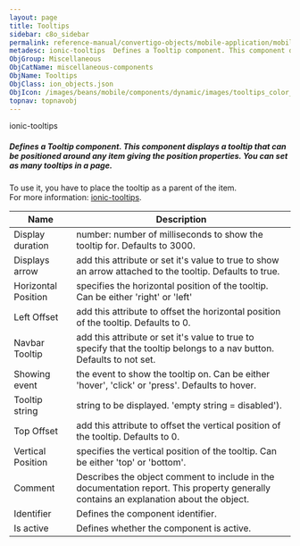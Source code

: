 ```yaml
---
layout: page
title: Tooltips
sidebar: c8o_sidebar
permalink: reference-manual/convertigo-objects/mobile-application/mobile-components/miscellaneous-components/tooltips/
metadesc: ionic-tooltips  Defines a Tooltip component. This component displays a tooltip that can be positioned around any item giving the position properties. 
ObjGroup: Miscellaneous
ObjCatName: miscellaneous-components
ObjName: Tooltips
ObjClass: ion_objects.json
ObjIcon: /images/beans/mobile/components/dynamic/images/tooltips_color_32x32.png
topnav: topnavobj
---
```

ionic-tooltips<br/>

##### Defines a Tooltip component. This component displays a tooltip that can be positioned around any item giving the position properties. You can set as many tooltips in a page.<br/>
 To use it, you have to place the tooltip as a parent of the item. <br/>
 For more information: <a href='https://www.npmjs.com/package/ionic-tooltips'>ionic-tooltips</a>.

Name | Description 
--- | ---
Display duration | number: number of milliseconds to show the tooltip for. Defaults to 3000.
Displays arrow | add this attribute or set it's value to true to show an arrow attached to the tooltip. Defaults to true.
Horizontal Position | specifies the horizontal position of the tooltip. Can be either 'right' or 'left'
Left Offset | add this attribute to offset the horizontal position of the tooltip. Defaults to 0.
Navbar Tooltip | add this attribute or set it's value to true to specify that the tooltip belongs to a nav button. Defaults to not set.
Showing event | the event to show the tooltip on. Can be either 'hover', 'click' or 'press'. Defaults to hover.
Tooltip string | string to be displayed. 'empty string = disabled').
Top Offset | add this attribute to offset the vertical position of the tooltip. Defaults to 0.
Vertical Position | specifies the vertical position of the tooltip. Can be either 'top' or 'bottom'.
Comment | Describes the object comment to include in the documentation report.  This property generally contains an explanation about the object. 
Identifier | Defines the component identifier.  
Is active | Defines whether the component is active. 

